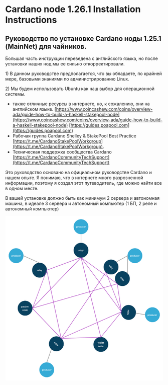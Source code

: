 # Cardano node 1.26.1 Installation Instructions

## Руководство по установке Cardano ноды 1.25.1 \(MainNet\) для чайников.

Большая часть инструкции переведена с английского языка, но после установки наших нод мы ее сильно откорректировали.

1\) В данном руководстве предполагается, что вы обладаете, по крайней мере, базовыми знаниями по администрированию Linux. 

2\) Мы будем использовать Ubuntu как наш выбор для операционной системы.  
  


* также отличные ресурсы в интернете, но, к сожалению, они на английском языке.  [https://www.coincashew.com/coins/overview-ada/guide-how-to-build-a-haskell-stakepool-node](https://www.coincashew.com/coins/overview-ada/guide-how-to-build-a-haskell-stakepool-node)   [https://guides.poapool.com](https://guides.poapool.com) 
* Рабочая группа Cardano Shelley & StakePool Best Practice [https://t.me/CardanoStakePoolWorkgroup](https://t.me/CardanoStakePoolWorkgroup). 
* Техническая поддержка сообщества Cardano  [https://t.me/CardanoCommunityTechSupport](https://t.me/CardanoCommunityTechSupport) 

Это руководство основано на официальном руководстве Cardano и нашем опыте. Я понимаю, что в интернете много разрозненной информации, поэтому я создал этот путеводитель, где можно найти все в одном месте.

В вашей установке должно быть как минимум 2 сервера и автономная машина, в идеале 3 сервера и автономный компьютер \(1 БП, 2 реле и автономный компьютер\)

![](.gitbook/assets/image.png)

